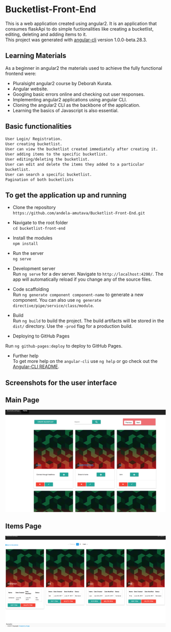 # Bucketlist-Front-End
This is a web application created using angular2. It is an application that consumes flaskApi to do simple fuctionalities like creating a bucketlist, editing, deleting and adding items to it. <br/>
This project was generated with [angular-cli](https://github.com/angular/angular-cli) version 1.0.0-beta.28.3.

## Learning Materials
As a beginner in angular2 the materials used to achieve the fully functional frontend were:<br/>
* Pluralsight angular2 course by Deborah Kurata.
* Angular website.
* Googling basic errors online and checking out user responses.
* Implementing angular2 applications using angular CLI.
* Cloning the angular2 CLI as the backbone of the application.
* Learning the basics of Javascript is also essential.

## Basic functionalities
```
User Login/ Registration.
User creating bucketlist.
User can view the bucketlist created immediately after creating it.
User adding items to the specific bucketlist.
User editing/deleting the bucketlist.
User can edit and delete the items they added to a particular bucketlist.
User can search a specific bucketlist.
Pagination of both bucketlists 
```
## To get the application up and running

* Clone the repository <br/>
 `https://github.com/andela-amutava/Bucketlist-Front-End.git`

* Navigate to the root folder <br/>
 `cd bucketlist-front-end`

* Install the modules <br/>
 `npm install`<br/>

* Run the server <br/> 
  `ng serve`

* Development server <br/> 
  Run `ng serve` for a dev server. Navigate to `http://localhost:4200/`. The app will automatically reload if you change any of the source files.

* Code scaffolding <br/> 
 Run `ng generate component component-name` to generate a new component. You can also use `ng generate directive/pipe/service/class/module`.
* Build <br/> 
 Run `ng build` to build the project. The build artifacts will be stored in the `dist/` directory. Use the `-prod` flag for a production build.

* Deploying to GitHub Pages <br/> 

 Run `ng github-pages:deploy` to deploy to GitHub Pages.

* Further help <br/> 
To get more help on the `angular-cli` use `ng help` or go check out the [Angular-CLI README](https://github.com/angular/angular-cli/blob/master/README.md).

## Screenshots for the user interface
## Main Page
![Screen shot]( bucketlist-front-end/src/assets/images/bucketlist.png)
## Items Page
![Screen shot]( bucketlist-front-end/src/assets/images/items.png)
